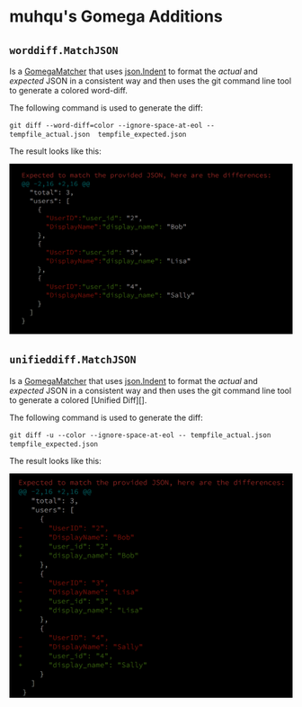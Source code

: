 # muhqu's Gomega Additions

## `worddiff.MatchJSON`

Is a [GomegaMatcher][] that uses [json.Indent][] to format the _actual_ and _expected_ JSON in a consistent way and then uses the git command line
tool to generate a colored word-diff.

The following command is used to generate the diff:

    git diff --word-diff=color --ignore-space-at-eol -- tempfile_actual.json  tempfile_expected.json

The result looks like this:

![worddiff.MatchJSON screenshot](word_diff_json_match.png)

## `unifieddiff.MatchJSON`

Is a [GomegaMatcher][] that uses [json.Indent][] to format the _actual_ and _expected_ JSON in a consistent way and then uses the git command line
tool to generate a colored [Unified Diff][].

The following command is used to generate the diff:

    git diff -u --color --ignore-space-at-eol -- tempfile_actual.json  tempfile_expected.json

The result looks like this:

![unifieddiff.MatchJSON screenshot](unified_diff_json_match.png)


[GomegaMatcher]: http://onsi.github.io/gomega/#provided-matchers
[json.Indent]: https://golang.org/pkg/encoding/json/#Indent
[unified-diff]: https://en.wikipedia.org/wiki/Diff_utility#Unified_format